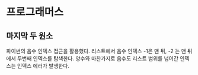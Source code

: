 # 프로그래머스

## 마지막 두 원소

파이썬의 음수 인덱스 접근을 활용했다. 리스트에서 음수 인덱스 -1은 맨 뒤, -2 는 맨 뒤에서 두번째 인덱스를 탐색한다. 양수와 마찬가지로 음수도 리스트 범위를 넘어간 인덱스는 인덱스 에러가 발생한다.






